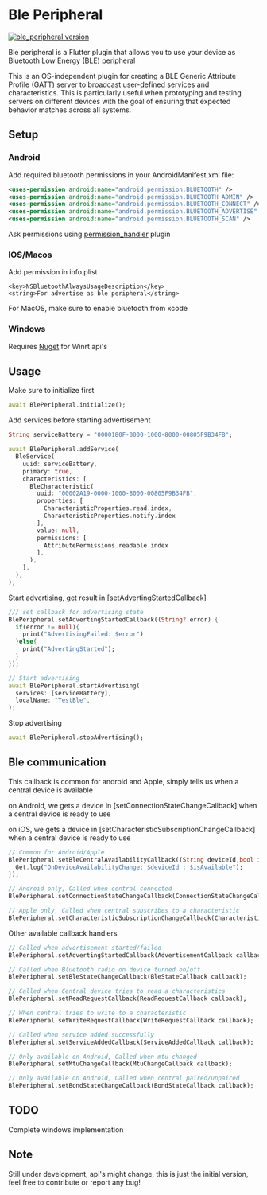 # Ble Peripheral

[![ble_peripheral version](https://img.shields.io/pub/v/ble_peripheral?label=ble_peripheral)](https://pub.dev/packages/ble_peripheral)

Ble peripheral is a Flutter plugin that allows you to use your device as Bluetooth Low Energy (BLE) peripheral

This is an OS-independent plugin for creating a BLE Generic Attribute Profile (GATT) server to broadcast user-defined services and characteristics. This is particularly useful when prototyping and testing servers on different devices with the goal of ensuring that expected behavior matches across all systems.

## Setup

### Android

Add required bluetooth permissions in your AndroidManifest.xml file:

```xml
<uses-permission android:name="android.permission.BLUETOOTH" />
<uses-permission android:name="android.permission.BLUETOOTH_ADMIN" />
<uses-permission android:name="android.permission.BLUETOOTH_CONNECT" />
<uses-permission android:name="android.permission.BLUETOOTH_ADVERTISE" />
<uses-permission android:name="android.permission.BLUETOOTH_SCAN" />
```

Ask permissions using [permission_handler](https://pub.dev/packages/permission_handler) plugin

### IOS/Macos

Add permission in info.plist

```
<key>NSBluetoothAlwaysUsageDescription</key>
<string>For advertise as ble peripheral</string>
```

For MacOS, make sure to enable bluetooth from xcode

### Windows

Requires [Nuget](https://www.nuget.org/downloads) for Winrt api's

## Usage

Make sure to initialize first

```dart
await BlePeripheral.initialize();
```

Add services before starting advertisement

```dart
String serviceBattery = "0000180F-0000-1000-8000-00805F9B34FB";

await BlePeripheral.addService(
  BleService(
    uuid: serviceBattery,
    primary: true,
    characteristics: [
      BleCharacteristic(
        uuid: "00002A19-0000-1000-8000-00805F9B34FB",
        properties: [
          CharacteristicProperties.read.index,
          CharacteristicProperties.notify.index
        ],
        value: null,
        permissions: [
          AttributePermissions.readable.index
        ],
      ),
    ],
  ),
);
```

Start advertising, get result in [setAdvertingStartedCallback]

```dart
/// set callback for advertising state
BlePeripheral.setAdvertingStartedCallback((String? error) {
  if(error != null){
    print("AdvertisingFailed: $error")
  }else{
    print("AdvertingStarted");
  }
});

// Start advertising
await BlePeripheral.startAdvertising(
  services: [serviceBattery],
  localName: "TestBle",
);
```

Stop advertising

```dart
await BlePeripheral.stopAdvertising();
```

## Ble communication

This callback is common for android and Apple, simply tells us when a central device is available

on Android, we gets a device in [setConnectionStateChangeCallback] when a central device is ready to use

on iOS, we gets a device in [setCharacteristicSubscriptionChangeCallback] when a central device is ready to use

```dart
// Common for Android/Apple
BlePeripheral.setBleCentralAvailabilityCallback((String deviceId,bool isAvailable) {
  Get.log("OnDeviceAvailabilityChange: $deviceId : $isAvailable");
});

// Android only, Called when central connected
BlePeripheral.setConnectionStateChangeCallback(ConnectionStateChangeCallback callback);

// Apple only, Called when central subscribes to a characteristic
BlePeripheral.setCharacteristicSubscriptionChangeCallback(CharacteristicSubscriptionChangeCallback callback);
```

Other available callback handlers

```dart
// Called when advertisement started/failed
BlePeripheral.setAdvertingStartedCallback(AdvertisementCallback callback);

// Called when Bluetooth radio on device turned on/off
BlePeripheral.setBleStateChangeCallback(BleStateCallback callback);

// Called when Central device tries to read a characteristics
BlePeripheral.setReadRequestCallback(ReadRequestCallback callback);

// When central tries to write to a characteristic
BlePeripheral.setWriteRequestCallback(WriteRequestCallback callback);

// Called when service added successfully
BlePeripheral.setServiceAddedCallback(ServiceAddedCallback callback);

// Only available on Android, Called when mtu changed
BlePeripheral.setMtuChangeCallback(MtuChangeCallback callback);

// Only available on Android, Called when central paired/unpaired
BlePeripheral.setBondStateChangeCallback(BondStateCallback callback);
```

## TODO

Complete windows implementation

## Note

Still under development, api's might change, this is just the initial version, feel free to contribute or report any bug!
